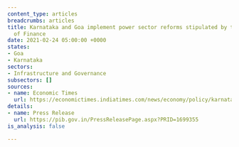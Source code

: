 ```yaml
---
content_type: articles
breadcrumbs: articles
title: Karnataka and Goa implement power sector reforms stipulated by the Ministry
  of Finance
date: 2021-02-24 05:00:00 +0000
states:
- Goa
- Karnataka
sectors:
- Infrastructure and Governance
subsectors: []
sources:
- name: Economic Times
  url: https://economictimes.indiatimes.com/news/economy/policy/karnataka-ap-among-7-states-to-meet-reform-linked-target-can-now-borrow-to-meet-covid-19-challenges/articleshow/81112200.cms
details:
- name: Press Release
  url: https://pib.gov.in/PressReleasePage.aspx?PRID=1699355
is_analysis: false

---
```

